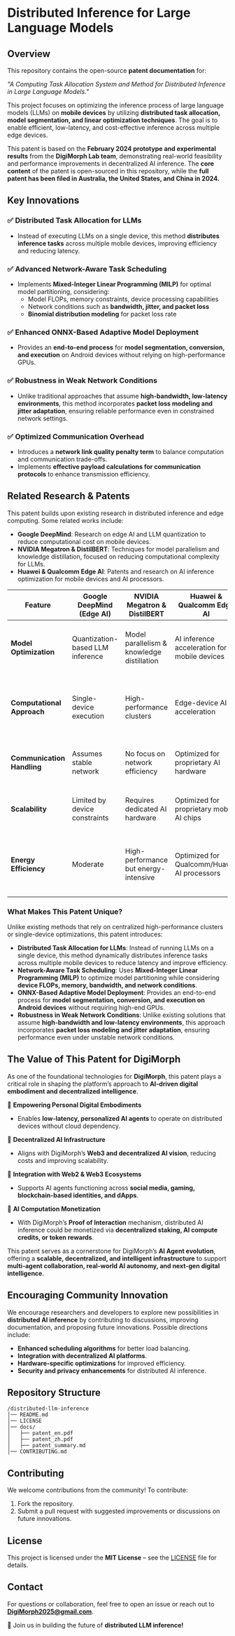 # Distributed Inference for Large Language Models

## Overview
This repository contains the open-source **patent documentation** for:

_"A Computing Task Allocation System and Method for Distributed Inference in Large Language Models."_

This project focuses on optimizing the inference process of large language models (LLMs) on **mobile devices** by utilizing **distributed task allocation, model segmentation, and linear optimization techniques**. The goal is to enable efficient, low-latency, and cost-effective inference across multiple edge devices.

This patent is based on the **February 2024 prototype and experimental results** from the **DigiMorph Lab team**, demonstrating real-world feasibility and performance improvements in decentralized AI inference. The **core content** of the patent is open-sourced in this repository, while the **full patent has been filed in Australia, the United States, and China in 2024.**


## Key Innovations
### ✅ Distributed Task Allocation for LLMs
- Instead of executing LLMs on a single device, this method **distributes inference tasks** across multiple mobile devices, improving efficiency and reducing latency.

### ✅ Advanced Network-Aware Task Scheduling
- Implements **Mixed-Integer Linear Programming (MILP)** for optimal model partitioning, considering:
  - Model FLOPs, memory constraints, device processing capabilities
  - Network conditions such as **bandwidth, jitter, and packet loss**
  - **Binomial distribution modeling** for packet loss rate

### ✅ Enhanced ONNX-Based Adaptive Model Deployment
- Provides an **end-to-end process** for **model segmentation, conversion, and execution** on Android devices without relying on high-performance GPUs.

### ✅ Robustness in Weak Network Conditions
- Unlike traditional approaches that assume **high-bandwidth, low-latency environments**, this method incorporates **packet loss modeling and jitter adaptation**, ensuring reliable performance even in constrained network settings.

### ✅ Optimized Communication Overhead
- Introduces a **network link quality penalty term** to balance computation and communication trade-offs.
- Implements **effective payload calculations for communication protocols** to enhance transmission efficiency.


## Related Research & Patents
This patent builds upon existing research in distributed inference and edge computing. Some related works include:

- **Google DeepMind**: Research on edge AI and LLM quantization to reduce computational cost on mobile devices.
- **NVIDIA Megatron & DistilBERT**: Techniques for model parallelism and knowledge distillation, focused on reducing computational complexity for LLMs.
- **Huawei & Qualcomm Edge AI**: Patents and research on AI inference optimization for mobile devices and AI processors.

| Feature | Google DeepMind (Edge AI) | NVIDIA Megatron & DistilBERT | Huawei & Qualcomm Edge AI | This Patent (DigiMorph) |
|---------|--------------------------|-----------------------------|--------------------------|------------------------|
| **Model Optimization** | Quantization-based LLM inference | Model parallelism & knowledge distillation | AI inference acceleration for mobile devices | Distributed task allocation across multiple devices |
| **Computational Approach** | Single-device execution | High-performance clusters | Edge-device AI acceleration | Mixed-Integer Linear Programming (MILP) for dynamic task distribution |
| **Communication Handling** | Assumes stable network | No focus on network efficiency | Optimized for proprietary AI hardware | Models packet loss, jitter, and bandwidth constraints |
| **Scalability** | Limited by device constraints | Requires dedicated AI hardware | Optimized for proprietary mobile AI chips | Scales across edge devices with dynamic scheduling |
| **Energy Efficiency** | Moderate | High-performance but energy-intensive | Optimized for Qualcomm/Huawei AI processors | Uses free/low-cost local compute with efficient task scheduling |

### **What Makes This Patent Unique?**
Unlike existing methods that rely on centralized high-performance clusters or single-device optimizations, this patent introduces:

- **Distributed Task Allocation for LLMs**: Instead of running LLMs on a single device, this method dynamically distributes inference tasks across multiple mobile devices to reduce latency and improve efficiency.
- **Network-Aware Task Scheduling**: Uses **Mixed-Integer Linear Programming (MILP)** to optimize model partitioning while considering **device FLOPs, memory, bandwidth, and network conditions**.
- **ONNX-Based Adaptive Model Deployment**: Provides an end-to-end process for **model segmentation, conversion, and execution on Android devices** without requiring high-end GPUs.
- **Robustness in Weak Network Conditions**: Unlike existing solutions that assume **high-bandwidth and low-latency environments**, this approach incorporates **packet loss modeling and jitter adaptation**, ensuring performance even under unstable network conditions.


## The Value of This Patent for DigiMorph
As one of the foundational technologies for **DigiMorph**, this patent plays a critical role in shaping the platform’s approach to **AI-driven digital embodiment and decentralized intelligence**.

🔹 **Empowering Personal Digital Embodiments**
- Enables **low-latency, personalized AI agents** to operate on distributed devices without cloud dependency.

🔹 **Decentralized AI Infrastructure**
- Aligns with DigiMorph’s **Web3 and decentralized AI vision**, reducing costs and improving scalability.

🔹 **Integration with Web2 & Web3 Ecosystems**
- Supports AI agents functioning across **social media, gaming, blockchain-based identities, and dApps**.

🔹 **AI Computation Monetization**
- With DigiMorph’s **Proof of Interaction** mechanism, distributed AI inference could be monetized via **decentralized staking, AI compute credits, or token rewards**.

This patent serves as a cornerstone for DigiMorph’s **AI Agent evolution**, offering a **scalable, decentralized, and intelligent infrastructure** to support **multi-agent collaboration, real-world AI autonomy, and next-gen digital intelligence**.


## Encouraging Community Innovation
We encourage researchers and developers to explore new possibilities in **distributed AI inference** by contributing to discussions, improving documentation, and proposing future innovations. Possible directions include:
- **Enhanced scheduling algorithms** for better load balancing.
- **Integration with decentralized AI platforms**.
- **Hardware-specific optimizations** for improved efficiency.
- **Security and privacy enhancements** for distributed AI inference.


## Repository Structure
```
/distributed-llm-inference
│── README.md
│── LICENSE
│── docs/
│   ├── patent_en.pdf
│   ├── patent_zh.pdf
│   ├── patent_summary.md
│── CONTRIBUTING.md
```


## Contributing
We welcome contributions from the community! To contribute:
1. Fork the repository.
2. Submit a pull request with suggested improvements or discussions on future innovations.


## License
This project is licensed under the **MIT License** – see the [LICENSE](LICENSE) file for details.


## Contact
For questions or collaboration, feel free to open an issue or reach out to **DigiMorph2025@gmail.com**.

🚀 Join us in building the future of **distributed LLM inference!**

